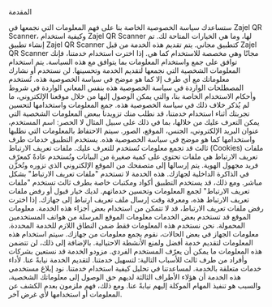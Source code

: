 المقدمة


ستساعدك سياسة الخصوصية الخاصة بنا على فهم المعلومات التي نجمعها في Zajel QR Scanner، وكيفية استخدام Zajel QR Scanner لها، وما هي الخيارات المتاحة لك.
تم إنشاء تطبيق Zajel QR Scanner كتطبيق مجاني. يتم تقديم هذه الخدمة من قبل Zajel QR Scanner مجانًا وهي مخصصة للاستخدام كما هي.
إذا اخترت استخدام خدمتنا، فإنك توافق على جمع واستخدام المعلومات بما يتوافق مع هذه السياسة. يتم استخدام المعلومات الشخصية التي نجمعها لتقديم الخدمة وتحسينها. لن نستخدم أو نشارك معلوماتك مع أي طرف إلا كما هو موضح في سياسة الخصوصية هذه.
تُستخدم المصطلحات الواردة في سياسة الخصوصية هذه بنفس المعاني الواردة في شروط وأحكام الاستخدام الخاصة بنا، والتي يمكن الوصول إليها من خلال موقعنا الإلكتروني، ما لم يُذكر خلاف ذلك في سياسة الخصوصية هذه.
جمع المعلومات واستخدامها
لتحسين تجربتك أثناء استخدام خدمتنا، قد نطلب منك تزويدنا ببعض المعلومات الشخصية التي يمكن التعرف عليك من خلالها، بما في ذلك على سبيل المثال لا الحصر: اسم المستخدم، عنوان البريد الإلكتروني، الجنس، الموقع، الصور.
سيتم الاحتفاظ بالمعلومات التي نطلبها واستخدامها كما هو موضح في سياسة الخصوصية هذه.
يستخدم التطبيق خدمات طرف ثالث قد تجمع معلومات تُستخدم للتعرف عليك.
ملفات تعريف الارتباط (Cookies)
ملفات تعريف الارتباط هي ملفات تحتوي على كمية صغيرة من البيانات وتُستخدم عادةً كمعرّف فريد مجهول الهوية. يتم إرسالها إلى متصفحك من الموقع الإلكتروني الذي تزوره وتُخزَّن في الذاكرة الداخلية لجهازك.
هذه الخدمة لا تستخدم "ملفات تعريف الارتباط" بشكل مباشر. ومع ذلك، قد يستخدم التطبيق أكواد ومكتبات خاصة بطرف ثالث تستخدم "ملفات تعريف الارتباط" لجمع المعلومات وتحسين خدماتهم.
لديك خيار قبول أو رفض ملفات تعريف الارتباط هذه، ومعرفة وقت إرسال ملف تعريف ارتباط إلى جهازك. إذا اخترت رفض ملفات تعريف الارتباط، قد لا تتمكن من استخدام بعض أجزاء هذه الخدمة.
معلومات الموقع
قد تستخدم بعض الخدمات معلومات الموقع المرسلة من هواتف المستخدمين المحمولة. نحن نستخدم هذه المعلومات فقط ضمن النطاق اللازم للخدمة المحددة.
معلومات الجهاز
في بعض الحالات، نقوم بجمع معلومات من جهازك. سيتم استخدام هذه المعلومات لتقديم خدمة أفضل ولمنع الأنشطة الاحتيالية. بالإضافة إلى ذلك، لن تتضمن هذه المعلومات ما يمكن أن يعرّف المستخدم الفردي.
مزودو الخدمة
قد نستعين بشركات وأفراد من طرف ثالث للأسباب التالية:
لتسهيل خدمتنا.
لتقديم الخدمة نيابةً عنا.
لأداء خدمات متعلقة بالخدمة.
لمساعدتنا في تحليل كيفية استخدام خدمتنا.
نود إبلاغ مستخدمي هذه الخدمة أن هؤلاء الأطراف الثالثة لديهم حق الوصول إلى معلوماتك الشخصية، والسبب هو تنفيذ المهام الموكلة إليهم نيابةً عنا. ومع ذلك، فهم ملزمون بعدم الكشف عن المعلومات أو استخدامها لأي غرض آخر.
